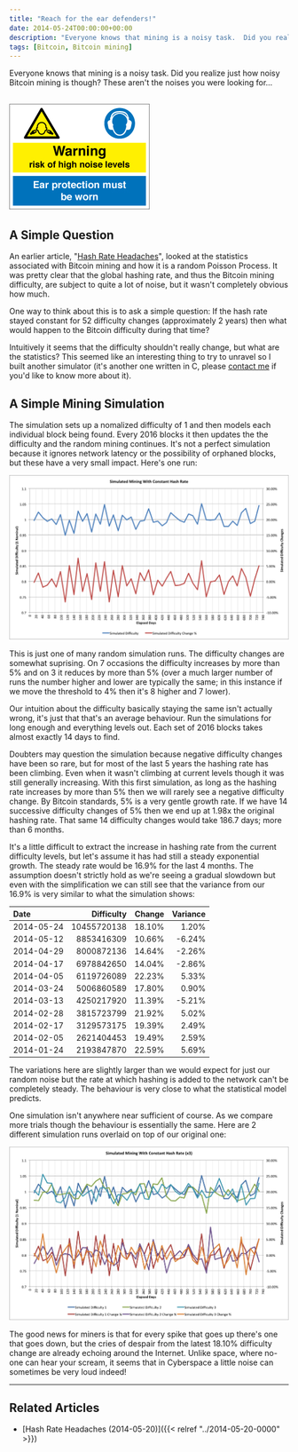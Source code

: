 ```yaml
---
title: "Reach for the ear defenders!"
date: 2014-05-24T00:00:00+00:00
description: "Everyone knows that mining is a noisy task.  Did you realize just how noisy Bitcoin mining is though?  These aren't the noises you were looking for..."
tags: [Bitcoin, Bitcoin mining]
---
```

Everyone knows that mining is a noisy task.  Did you realize just how
noisy Bitcoin mining is though? These aren't the noises you were
looking for...

## ![High noise level warning sign](./high-noise-levels.jpg)

## A Simple Question

An earlier article, "[Hash Rate Headaches](index.php?option=com_content&view=article&id=27:hash-rate-headaches&catid=8:analysis&Itemid=110)",
looked at the statistics associated with Bitcoin mining and how it is a
random Poisson Process.  It was pretty clear that the global hashing
rate, and thus the Bitcoin mining difficulty, are subject to quite a lot
of noise, but it wasn't completely obvious how much.

One way to think about this is to ask a simple question: If the hash
rate stayed constant for 52 difficulty changes (approximately 2 years)
then what would happen to the Bitcoin difficulty during that time?

Intuitively it seems that the difficulty shouldn't really change, but
what are the statistics? This seemed like an interesting thing to try to
unravel so I built another simulator (it's another one written in C,
please [contact me](contact) if you'd like to know more about it).

## A Simple Mining Simulation

The simulation sets up a nomalized difficulty of 1 and then models each
individual block being found.  Every 2016 blocks it then updates the the
difficulty and the random mining continues.  It's not a perfect
simulation because it ignores network latency or the possibility of
orphaned blocks, but these have a very small impact.  Here's one run:

![Chart showing noise spikes in the Bitcoin difficulty based on a simulation at a constant hash rate](./simulation.png "Bitcoin difficulty simulated with constant hash rate")

This is just one of many random simulation runs.  The difficulty changes
are somewhat suprising.  On 7 occasions the difficulty increases by more
than 5% and on 3 it reduces by more than 5% (over a much larger number
of runs the number higher and lower are typically the same; in this
instance if we move the threshold to 4% then it's 8 higher and 7
lower).

Our intuition about the difficulty basically staying the same isn't
actually wrong, it's just that that's an average behaviour.  Run the
simulations for long enough and everything levels out.  Each set of 2016
blocks takes almost exactly 14 days to find.

Doubters may question the simulation because negative difficulty changes
have been so rare, but for most of the last 5 years the hashing rate has
been climbing.  Even when it wasn't climbing at current levels though it
was still generally increasing.  With this first simulation, as long
as the hashing rate increases by more than 5% then we will rarely see a
negative difficulty change.  By Bitcoin standards, 5% is a very gentle
growth rate.  If we have 14 successive difficulty changes of 5% then we
end up at 1.98x the original hashing rate.  That same 14 difficulty
changes would take 186.7 days; more than 6 months.

It's a little difficult to extract the increase in hashing rate from
the current difficulty levels, but let's assume it has had still a
steady exponential growth.  The steady rate would be 16.9% for the last 4
months.  The assumption doesn't strictly hold as we're seeing a gradual
slowdown but even with the simplification we can still see that the
variance from our 16.9% is very similar to what the simulation shows:

| Date       | Difficulty  | Change | Variance |
| :--------- | ----------: | -----: | -------: |
| 2014-05-24 | 10455720138 | 18.10% | 1.20%    |
| 2014-05-12 | 8853416309  | 10.66% | -6.24%   |
| 2014-04-29 | 8000872136  | 14.64% | -2.26%   |
| 2014-04-17 | 6978842650  | 14.04% | -2.86%   |
| 2014-04-05 | 6119726089  | 22.23% | 5.33%    |
| 2014-03-24 | 5006860589  | 17.80% | 0.90%    |
| 2014-03-13 | 4250217920  | 11.39% | -5.21%   |
| 2014-02-28 | 3815723799  | 21.92% | 5.02%    |
| 2014-02-17 | 3129573175  | 19.39% | 2.49%    |
| 2014-02-05 | 2621404453  | 19.49% | 2.59%    |
| 2014-01-24 | 2193847870  | 22.59% | 5.69%    |

The variations here are slightly larger than we would expect for just
our random noise but the rate at which hashing is added to the network
can't be completely steady.  The behaviour is very close to what the
statistical model predicts.

One simulation isn't anywhere near sufficient of course.  As we compare
more trials though the behaviour is essentially the same.  Here are 2
different simulation runs overlaid on top of our original one:

![simulation x3](./simulation_x3.png)

The good news for miners is that for every spike that goes up there's
one that goes down, but the cries of despair from the latest 18.10%
difficulty change are already echoing around the Internet.  Unlike space,
where no-one can hear your scream, it seems that in Cyberspace a little
noise can sometimes be very loud indeed!

------------------------------------------------------------------------

## Related Articles

- [Hash Rate Headaches (2014-05-20)]({{< relref "../2014-05-20-0000" >}})
